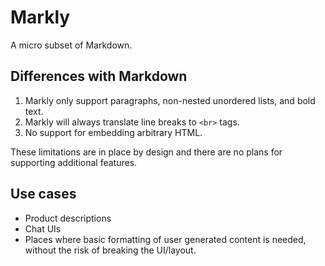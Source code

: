 # Markly

A micro subset of Markdown.

## Differences with Markdown

1. Markly only support paragraphs, non-nested unordered lists, and bold text.
2. Markly will always translate line breaks to `<br>` tags.  
3. No support for embedding arbitrary HTML.

These limitations are in place by design and there are no plans for supporting additional features.

## Use cases

* Product descriptions
* Chat UIs
* Places where basic formatting of user generated content is needed, without the risk of breaking the UI/layout.
